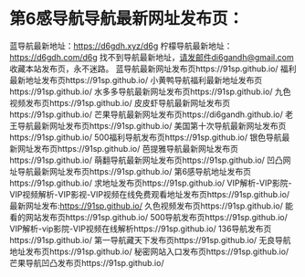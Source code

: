 # 第6感导航导航最新网址发布页：
蓝导航最新地址：https://d6gdh.xyz/d6g</by>
柠檬导航最新地址：https://d6gdh.com/d6g<by>
找不到导航最新地址，请发邮件di6gandh@gmail.com<by>
收藏本站发布页，永不迷路。
蓝导航最新网址发布页https://91sp.github.io/<by>
福利最新地址发布页https://91sp.github.io/<by>
小黄鸭导航福利最新地址发布页https://91sp.github.io/<by>
水多多导航最新网址发布页https://91sp.github.io/<by>
九色视频发布页https://91sp.github.io/<by>
皮皮虾导航最新网址发布页https://91sp.github.io/<by>
芒果导航最新网址发布页https://di6gandh.github.io/<by>
老王导航最新网址发布页https://91sp.github.io/<by>
美国第十次导航最新网址发布页https://91sp.github.io/<by>
500福利导航发布页https://91sp.github.io/<by>
银色导航最新网址发布页https://91sp.github.io/<by>
芭提雅导航最新网址发布页https://91sp.github.io/<by>
萌翻导航最新网址发布页https://91sp.github.io/<by>
凹凸网址导航最新网址发布页https://91sp.github.io/<by>
第6感导航地址发布页https://91sp.github.io/<by>
求地址发布页https://91sp.github.io/<by>
VIP解析-VIP影院-VIP视频解析-VIP影视-VIP视频在线免费观看地址发布页https://91sp.github.io/<by>
最新网址发布:https://91sp.github.io/<by>
久色视频发布页https://91sp.github.io/<by>
能看的网站发布页https://91sp.github.io/<by>
500导航发布页https://91sp.github.io/<by>
VIP解析-vip影院-VIP视频在线解析https://91sp.github.io/<by>
136导航发布页https://91sp.github.io/<by>
第一导航藏天下发布页https://91sp.github.io/<by>
无良导航地址发布页https://91sp.github.io/<by>
秘密网站入口发布页https://91sp.github.io/<by>
芒果导航凹凸发布页https://91sp.github.io/<by>
